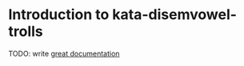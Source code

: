 # Introduction to kata-disemvowel-trolls

TODO: write [great documentation](http://jacobian.org/writing/what-to-write/)
